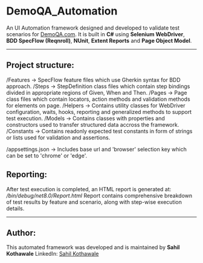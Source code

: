 # DemoQA_Automation

An UI Automation framework designed and developed to validate test scenarios for [DemoQA.com](https://demoqa.com/). 
It is built in **C#** using **Selenium WebDriver**, **BDD SpecFlow (Reqnroll)**, **NUnit**, **Extent Reports** and **Page Object Model**.

---

## Project structure:

/Features -> SpecFlow feature files which use Gherkin syntax for BDD approach.
/Steps -> StepDefinition class files which contain step bindings divided in appropriate regions of Given, When and Then.
/Pages -> Page class files which contain locators, action methods and validation methods for elements on page.
/Helpers -> Contains utility classes for WebDriver configuration, waits, hooks, reporting and generalized methods to support test execution.
/Models -> Contains classes with properties and constructors used to transfer structured data accross the framework.
/Constants -> Contains readonly expected test constants in form of strings or lists used for validation and assertions.

/appsettings.json -> Includes base url and 'browser' selection key which can be set to 'chrome' or 'edge'.

## Reporting:

After test execution is completed, an HTML report is generated at: */bin/debug/net8.0/Report.html*
Report contains comprehensive breakdown of test results by feature and scenario, along with step-wise execution details.

---

## Author:

This automated framework was developed and is maintained by **Sahil Kothawale**
LinkedIn: [Sahil Kothawale](https://www.linkedin.com/in/sahil-kothawale/)